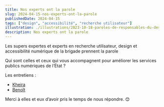 ```yaml
---
title: Nos experts ont la parole
slug: 2024-04-15-nos-experts-ont-la-parole
publishedDate: 2024-04-15
tags: ["design", "accessibilité", "recherche utilisateur"]
illustration: ./illustrations/2023-10-18-paroles-de-responsables-du-design.png
description: Nos experts ont la parole
---
```


<p class="fr-text--lead">Les supers expertes et experts en recherche utilisateur, design et accessibilité numérique de la brigade prennent la parole</p>

Qui sont celles et ceux qui vous accompagnent pour améliorer les services publics numériques de l‘État ?

Les entretiens&nbsp;:
* [Kheira](/expert-experte/kheira-belkacem/)
* [Benoît](/expert-experte/benoit-dequick/)

Merci à elles et eux d’avoir pris le temps de nous répondre. 😊

